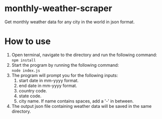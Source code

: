 # monthly-weather-scraper
Get monthly weather data for any city in the world in json format.

# How to use

1. Open terminal, navigate to the directory and run the following command: <br> `npm install`
2. Start the program by running the following command: <br> `node index.js`
2. The program will prompt you for the following inputs:
    1. start date in mm-yyyy format.
    2. end date in mm-yyyy format.
    3. country code.
    4. state code.
    5. city name. If name contains spaces, add a '-' in between.
3. The output json file containing weather data will be saved in the same directory. 